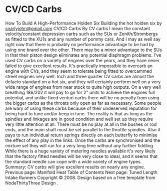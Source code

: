 # CV/CD Carbs

How To Build A High-Performance Holden Six
Building the hot holden six
by snarlyjohn@gmail.com
CV/CD Carbs
By CV carbs I mean the constant velocity/constant depression
carbs such as the SUs or Zenith/Strombergs as fitted to the XU1s
and any number of pommy cars. And I may as well say right now that
there is probably no performance advantage to be had by using one
brand over the other. There may be a minor advantage to the SUs in
that their piston design eliminates any potential diaphragm
problems. I've used CV carbs on a variety of engines over the
years, and they have never failed to give excellent results.
It's practically impossible to overcarb an engine with CVs, and
they seem to tolerate being fitted to overcammed street engines
very well. Inch and three quarter CV carbs are almost the defacto
standard on a hot six, and they will certainly perform well on a
very wide range of engines from near stock to quite high outputs.
On a very well breathing 186/202 it will pay to go for 2" units to
achieve the engines full potential, and unlike fixed venturi carbs
there will be no penalty from using the bigger carbs as the throats
only open as far as necessary.
Some people are wary of using these carbs because of their
undeserved reputation for being hard to tune and/or keep in tune.
The reality is that as long as the spindles and linkages are in
good condition and well set up they require very little attention
at all. There must be no play at all in the bushes or rod ends, and
the main shaft must be set parallel to the throttle spindles. Also
it pays to run individual return springs directly on each butterfly
to minimise the effect of any play in the links. Once the carbs are
synchronised and the mixture set they will run for a very long time
without any further fiddling. While there is a huge variety of
metering needles available it's very likely that the factory fitted
needles will be very close to ideal, and it seems that the standard
needle can cope with a wide variety of engine types.
Summary: CV carbs will give excellent results on nearly any
engine.
Previous page: Manifold Heat
Table of Contents
Next page: Tuned Length Intake Runners
Copyright © 2008. Design
based on a free template from
NodeThirtyThree
Design
.